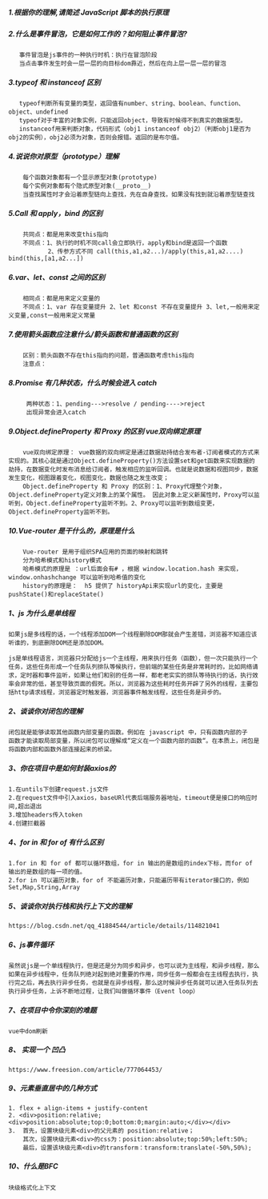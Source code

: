 #####  1.根据你的理解,请简述 JavaScript 脚本的执行原理
         
#####  2.什么是事件冒泡，它是如何工作的？如何阻止事件冒泡?
       事件冒泡是js事件的一种执行时机：执行在冒泡阶段
       当点击事件发生时会一层一层的向目标dom靠近，然后在向上层一层一层的冒泡
#####  3.typeof 和 instanceof 区别
       typeof判断所有变量的类型，返回值有number、string、boolean、function、object、undefined
       typeof对于丰富的对象实例，只能返回object，导致有时候得不到真实的数据类型。
       instanceof用来判断对象，代码形式（obj1 instanceof obj2）（判断obj1是否为obj2的实例），obj2必须为对象，否则会报错。返回的是布尔值。
#####  4.说说你对原型（prototype）理解
        每个函数对象都有一个显示原型对象(prototype)
        每个实例对象都有个隐式原型对象(__proto__)
        当查找属性时才会沿着原型链向上查找，先在自身查找，如果没有找到就沿着原型链查找
#####  5.Call 和 apply，bind 的区别
        共同点：都是用来改变this指向
        不同点：1、执行的时机不同call会立即执行，apply和bind是返回一个函数
               2、传参方式不同 call(this,a1,a2...)/apply(this,a1,a2....)   bind(this,[a1,a2...])
#####  6.var、let、const 之间的区别
        相同点：都是用来定义变量的 
        不同点：1、var 存在变量提升 2、let 和const 不存在变量提升 3、let,一般用来定义变量,const一般用来定义常量
#####  7.使用箭头函数应注意什么/箭头函数和普通函数的区别
        区别：箭头函数不存在this指向的问题，普通函数考虑this指向
        注意点：
#####  8.Promise 有几种状态，什么时候会进入 catch
         两种状态：1、pending--->resolve / pending---->reject
         出现异常会进入catch
#####  9.Object.defineProperty 和 Proxy 的区别 vue双向绑定原理
        vue双向绑定原理： vue数据的双向绑定是通过数据劫持结合发布者-订阅者模式的方式来实现的。其核心就是通过Object.defineProperty()方法设置set和get函数来实现数据的劫持，在数据变化时发布消息给订阅者，触发相应的监听回调。也就是说数据和视图同步，数据发生变化，视图跟着变化，视图变化，数据也随之发生改变；
        Object.defineProperty 和 Proxy 的区别：1、Proxy代理整个对象，Object.defineProperty定义对象上的某个属性。 因此对象上定义新属性时，Proxy可以监听到，Object.defineProperty监听不到。2、Proxy可以监听到数组变更，Object.defineProperty监听不到。
#####  10.Vue-router 是干什么的，原理是什么
        Vue-router 是用于组织SPA应用的页面的映射和跳转
        分为哈希模式和history模式
        哈希模式的原理是 ：url后面会有# ，根据 window.location.hash 来实现，window.onhashchange 可以监听到哈希值的变化
        history的原理是：  h5 提供了 historyApi来实现url的变化，主要是 pushState()和replaceState() 



##### 1、js 为什么是单线程
    如果js是多线程的话，一个线程添加DOM一个线程删除DOM那就会产生差错，浏览器不知道应该听谁的，到底删除DOM还是添加DOM。

    js是单线程语言，浏览器只分配给js一个主线程，用来执行任务（函数），但一次只能执行一个任务，这些任务形成一个任务队列排队等候执行，但前端的某些任务是非常耗时的，比如网络请求，定时器和事件监听，如果让他们和别的任务一样，都老老实实的排队等待执行的话，执行效率会非常的低，甚至导致页面的假死。所以，浏览器为这些耗时任务开辟了另外的线程，主要包括http请求线程，浏览器定时触发器，浏览器事件触发线程，这些任务是异步的。
##### 2、谈谈你对闭包的理解
    闭包就是能够读取其他函数内部变量的函数。例如在 javascript 中，只有函数内部的子
    函数才能读取局部变量，所以闭包可以理解成“定义在一个函数内部的函数“。在本质上，闭包是将函数内部和函数外部连接起来的桥梁。
##### 3、你在项目中是如何封装axios的
    1.在untils下创建request.js文件
    2.在request文件中引入axios，baseURl代表后端服务器地址，timeout便是接口的响应时间,超出退出
    3.增加headers传入token
    4.创建拦截器
##### 4、for in 和 for of 有什么区别 
    1.for in 和 for of 都可以循环数组，for in 输出的是数组的index下标，而for of 输出的是数组的每一项的值。
    2.for in 可以遍历对象，for of 不能遍历对象，只能遍历带有iterator接口的，例如Set,Map,String,Array

##### 5、谈谈你对执行栈和执行上下文的理解
    https://blog.csdn.net/qq_41884544/article/details/114821041

##### 6、js事件循环
    虽然说js是一个单线程执行，但是还是分为同步和异步，也可以说为主线程，和异步线程，那么如果在异步线程中，任务队列绝对起到绝对重要的作用，同步任务一般都会在主线程去执行，执行完之后，再去执行异步任务，也就是在异步线程，那么这时候异步任务就可以进入任务队列去执行异步任务，上诉不断地过程，让我们叫做循环事件（Event loop）
##### 7、在项目中令你深刻的难题
    vue中dom刷新
##### 8、 实现一个 凹凸 
    https://www.freesion.com/article/777064453/
##### 9、元素垂直居中的几种方式
    1. flex + align-items + justify-content
    2. <div>position:relative; <div>position:absolute;top:0;bottom:0;margin:auto;</div></div>
    3.  首先，设置块级元素<div>的父元素的 position:relative；
        其次，设置块级元素<div>的css为：position:absolute;top:50%;left:50%;
        最后，设置该块级元素<div>的transform：transform:translate(-50%,50%);
##### 10、什么是BFC
    块级格式化上下文